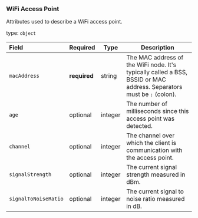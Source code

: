 <!--- This is a generated file, do not edit! -->
<!--- [START maps_http_schema_wifiaccesspoint] -->
<h3 class="schema-object" id="WifiAccessPoint">WiFi Access Point</h3>

Attributes used to describe a WiFi access point.

type: `object`

| Field                | Required     | Type    | Description                                                                                                          |
| :------------------- | ------------ | ------- | -------------------------------------------------------------------------------------------------------------------- |
| `macAddress`         | **required** | string  | The MAC address of the WiFi node. It's typically called a BSS, BSSID or MAC address. Separators must be `:` (colon). |
| `age`                | optional     | integer | The number of milliseconds since this access point was detected.                                                     |
| `channel`            | optional     | integer | The channel over which the client is communication with the access point.                                            |
| `signalStrength`     | optional     | integer | The current signal strength measured in dBm.                                                                         |
| `signalToNoiseRatio` | optional     | integer | The current signal to noise ratio measured in dB.                                                                    |

<!--- [END maps_http_schema_wifiaccesspoint] -->